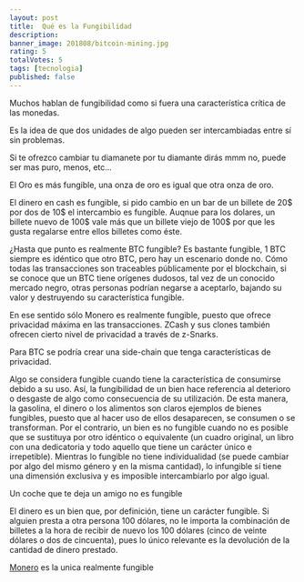 ```yaml
---
layout: post
title:  Qué es la Fungibilidad
description: 
banner_image: 201808/bitcoin-mining.jpg
rating: 5
totalVotes: 5
tags: [tecnologia]
published: false
---
```



<!--more-->

Muchos hablan de fungibilidad como si fuera una característica crítica de las monedas.

Es la idea de que dos unidades de algo pueden ser intercambiadas entre sí sin problemas.

Si te ofrezco cambiar tu diamanete por tu diamante dirás mmm no, puede ser mas puro, menos, etc...

El Oro es más fungible, una onza de oro es igual que otra onza de oro.

El dinero en cash es fungible, si pido cambio en un bar de un billete de 20$ por dos de 10$ el intercambio es fungible.
Auqnue para los dolares, un billete nuevo de 100$ vale más que un billete viejo de 100$ por que les gusta regalarse entre ellos billetes como éste.

¿Hasta que punto es realmente BTC fungible? Es bastante fungible, 1 BTC siempre es idéntico que otro BTC, pero hay un escenario donde no. Cómo todas las transacciones son traceables públicamente por el blockchain, si se conoce que un BTC tiene orígenes dudosos, tal vez de un conocido mercado negro, otras personas podrían negarse a aceptarlo, bajando su valor y destruyendo su característica fungible.

En ese sentido sólo Monero es realmente fungible, puesto que ofrece privacidad máxima en las transacciones. ZCash y sus clones también ofrecen cierto nivel de privacidad a través de z-Snarks.

Para BTC se podría crear una side-chain que tenga características de privacidad.


Algo se considera fungible cuando tiene la característica de consumirse debido a su uso. Así, la fungibilidad de un bien hace referencia al deterioro o desgaste de algo como consecuencia de su utilización. De esta manera, la gasolina, el dinero o los alimentos son claros ejemplos de bienes fungibles, puesto que al hacer uso de ellos desaparecen, se consumen o se transforman. Por el contrario, un bien es no fungible cuando no es posible que se sustituya por otro idéntico o equivalente (un cuadro original, un libro con una dedicatoria y todo aquello que tiene un carácter único e irrepetible). Mientras lo fungible no tiene individualidad (se puede cambiar por algo del mismo género y en la misma cantidad), lo infungible sí tiene una dimensión exclusiva y es imposible intercambiarlo por algo igual.


Un coche que te deja un amigo no es fungible

El dinero es un bien que, por definición, tiene un carácter fungible. Si alguien presta a otra persona 100 dólares, no le importa la combinación de billetes a la hora de recibir de nuevo los 100 dólares (cinco de veinte dólares o dos de cincuenta), pues lo único relevante es la devolución de la cantidad de dinero prestado.


[Monero](/que-es-monero/) es la unica realmente fungible